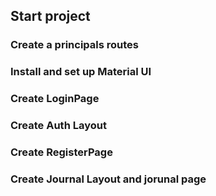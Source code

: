 ## Start project

### Create a principals routes
### Install and set up Material UI

### Create LoginPage
### Create Auth Layout
### Create RegisterPage

### Create Journal Layout and jorunal page
